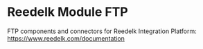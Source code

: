# Reedelk Module FTP

FTP components and connectors for Reedelk Integration Platform: https://www.reedelk.com/documentation

